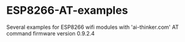 # ESP8266-AT-examples
Several examples for ESP8266 wifi modules with 'ai-thinker.com' AT command firmware version 0.9.2.4
